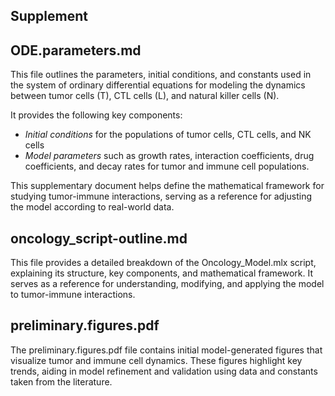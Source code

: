 ## Supplement

## ODE.parameters.md
This file outlines the parameters, initial conditions, and constants used in the system of ordinary differential equations for modeling the dynamics between tumor cells (T), CTL cells (L), and natural killer cells (N). 

It provides the following key components:
- *Initial conditions* for the populations of tumor cells, CTL cells, and NK cells
- *Model parameters* such as growth rates, interaction coefficients, drug coefficients, and decay rates for tumor and immune cell populations.

This supplementary document helps define the mathematical framework for studying tumor-immune interactions, serving as a reference for adjusting the model according to real-world data.

## oncology_script-outline.md
This file provides a detailed breakdown of the Oncology_Model.mlx script, explaining its structure, key components, and mathematical framework. It serves as a reference for understanding, modifying, and applying the model to tumor-immune interactions.

## preliminary.figures.pdf
The preliminary.figures.pdf file contains initial model-generated figures that visualize tumor and immune cell dynamics. These figures highlight key trends, aiding in model refinement and validation using data and constants taken from the literature. 